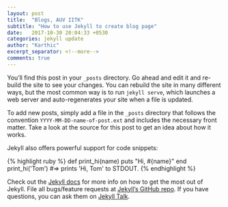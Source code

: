 ```yaml
---
layout: post
title:  "Blogs, AUV IITK"
subtitle: "How to use Jekyll to create blog page"
date:   2017-10-30 20:04:33 +0530
categories: jekyll update
author: "Karthic"
excerpt_separator: <!--more-->
comments: true
---
```

You’ll find this post in your `_posts` directory. Go ahead and edit it and re-build the site to see your changes. You can rebuild the site in many different <!--more-->ways, but the most common way is to run `jekyll serve`, which launches a web server and auto-regenerates your site when a file is updated.

To add new posts, simply add a file in the `_posts` directory that follows the convention `YYYY-MM-DD-name-of-post.ext` and includes the necessary front matter. Take a look at the source for this post to get an idea about how it works.

Jekyll also offers powerful support for code snippets:

{% highlight ruby %}
def print_hi(name)
  puts "Hi, #{name}"
end
print_hi('Tom')
#=> prints 'Hi, Tom' to STDOUT.
{% endhighlight %}

Check out the [Jekyll docs][jekyll-docs] for more info on how to get the most out of Jekyll. File all bugs/feature requests at [Jekyll’s GitHub repo][jekyll-gh]. If you have questions, you can ask them on [Jekyll Talk][jekyll-talk].

[jekyll-docs]: https://jekyllrb.com/docs/home
[jekyll-gh]:   https://github.com/jekyll/jekyll
[jekyll-talk]: https://talk.jekyllrb.com/
